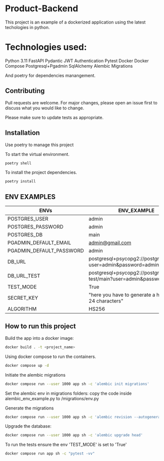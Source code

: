 # Product-Backend

This project is an example of a dockerized application using the latest techologies in python.

# Technologies used:

Python 3.11
FastAPI
Pydantic
JWT Authentication
Pytest
Docker
Docker Compose
Postgresql+Pgadmin
SqlAlchemy
Alembic Migrations

And poetry for dependencies manangement.

## Contributing

Pull requests are welcome. For major changes, please open an issue first
to discuss what you would like to change.

Please make sure to update tests as appropriate.

## Installation

Use poetry to manage this project

To start the virtual environment.

```bash
poetry shell
```

To install the project dependencies.

```bash
poetry install
```

## ENV EXAMPLES

| ENVs                     | ENV_EXAMPLE                                                          |
| ------------------------ | -------------------------------------------------------------------- |
| POSTGRES_USER            | admin                                                                |
| POSTGRES_PASSWORD        | admin                                                                |
| POSTGRES_DB              | main                                                                 |
| PGADMIN_DEFAULT_EMAIL    | admin@gmail.com                                                      |
| PGADMIN_DEFAULT_PASSWORD | admin                                                                |
| DB_URL                   | postgresql+psycopg2://postgresql/main?user=admin&password=admin      |
| DB_URL_TEST              | postgresql+psycopg2://postgresql-test/main?user=admin&password=admin |
| TEST_MODE                | True                                                                 |
| SECRET_KEY               | "here you have to generate a hash with 24 characters"                |
| ALGORITHM                | HS256                                                                |

## How to run this project

Build the app into a docker image:

```bash
docker build . -t <project_name>
```

Using docker compose to run the containers.

```bash
docker compose up -d
```

Initiate the alembic migrations

```bash
docker compose run --user 1000 app sh -c 'alembic init migrations'
```

Set the alembic env in migrations folders:
copy the code inside alembic_env_example.py to /migrations/env.py

Generate the migrations

```bash
docker compose run --user 1000 app sh -c 'alembic revision --autogenerate -m "add categories table"'
```

Upgrade the database:

```bash
docker compose run --user 1000 app sh -c 'alembic upgrade head'
```

To run the tests ensure the env 'TEST_MODE' is set to 'True'

```bash
docker compose run app sh -c "pytest -vv"
```
